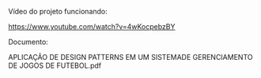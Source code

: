 Vídeo do projeto funcionando:

https://www.youtube.com/watch?v=4wKocpebzBY

Documento:

APLICAÇÃO DE DESIGN PATTERNS EM UM SISTEMADE GERENCIAMENTO DE JOGOS DE FUTEBOL.pdf

